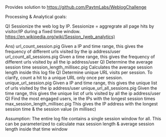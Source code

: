 Provides solution to https://github.com/PaytmLabs/WeblogChallenge

Processing & Analytical goals:

Q) Sessionize the web log by IP. Sessionize = aggregrate all page hits by visitor/IP during a fixed time window. https://en.wikipedia.org/wiki/Session_(web_analytics)

Ans)
url_count_session.pig
Given a IP and time range, this gives the frequency of different urls visited by the ip address/user
url_count_all_sessions.pig
Given a time range, this gives the frequency of different urls visited by all the ip address/user
Q) Determine the average session time
session_length_millisec.pig
Calculates the average session length inside this log file
Q) Determine unique URL visits per session. To clarify, count a hit to a unique URL only once per session.
unique_url_session.pig
Given a IP and time range, this gives the unique list of urls visited by the ip address/user
unique_url_all_sessions.pig
Given the time range, this gives the unique list of urls visited by all the ip address/user
Q) Find the most engaged users, ie the IPs with the longest session times
max_session_length_millisec.pig
This gives the IP address with the longest session time & the session value (in millisec)

Assumption:
The entire log file contains a single session window for all.
This can be parameterized to calculate max session length & average session length inside that time window
